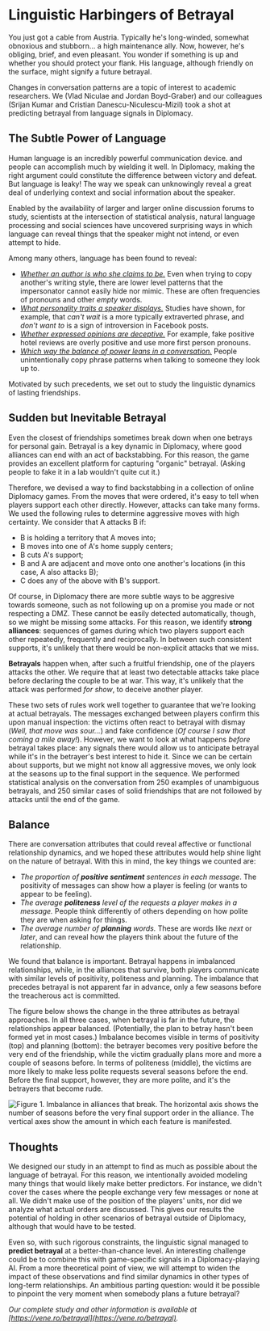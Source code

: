 # Linguistic Harbingers of Betrayal

You just got a cable from Austria.  Typically he's long-winded, somewhat
obnoxious and stubborn... a high maintenance ally.  Now, however, he's
obliging, brief, and even pleasant.  You wonder if something is up and whether
you should protect your flank.  His language, although friendly on the
surface, might signify a future betrayal.

Changes in conversation patterns are a topic of interest to academic
researchers.  We (Vlad Niculae and Jordan Boyd-Graber) and our colleagues (Srijan Kumar and Cristian
Danescu-Niculescu-Mizil) took a shot at predicting betrayal from language
signals in Diplomacy.

## The Subtle Power of Language

Human language is an incredibly powerful communication device.
and people can accomplish much by wielding it well.  In Diplomacy,
making the right argument could constitute the difference between
victory and defeat.
But language is leaky!  The way we speak can unknowingly reveal a
great deal of underlying context and social information about the speaker.

Enabled by the availability of larger and larger online
discussion forums to study, scientists at the intersection of
statistical analysis, natural language processing and social
sciences have uncovered surprising ways in which language can
reveal things that the speaker might not intend, or even
attempt to hide.

Among many others, language has been found to reveal:

 * *[Whether an author is who she claims to
 be.](https://en.wikipedia.org/wiki/Stylometry)*  Even when trying
 to copy another's writing style, there are lower level patterns
 that the impersonator cannot easily hide nor mimic.  These are
 often frequencies of pronouns and other *empty* words.
 * *[What personality traits a speaker
 displays.](http://www.wwbp.org/personality-wc.html)* Studies have shown,
 for example, that *can't wait* is a more typically extraverted
 phrase, and *don't want to* is a sign of introversion in Facebook posts.
 * *[Whether expressed opinions are deceptive.](http://reviewskeptic.com/)* For
 example, fake positive hotel reviews are
 overly positive and use more first person pronouns.
 * *[Which way the balance of power leans in a
 conversation.](http://www.cs.cornell.edu/~cristian/Echoes_of_power.html)*
 People unintentionally copy phrase patterns when talking to
 someone they look up to.

Motivated by such precedents, we set out to study the linguistic
dynamics of lasting friendships.

## Sudden but Inevitable Betrayal

Even the closest of friendships sometimes break down
when one betrays for personal gain. Betrayal is a key dynamic in
Diplomacy, where good alliances can end with an act of backstabbing.
For this reason, the game provides an excellent platform for
capturing "organic" betrayal. (Asking people to fake it
in a lab wouldn't quite cut it.)

Therefore, we devised a way to find backstabbing in a collection of online
Diplomacy games.
From the moves that were ordered, it's easy to tell when players support
each other directly.  However, attacks can take many forms.  We used the following
rules to determine aggressive moves with high certainty. We consider that A attacks B if:

  * B is holding a territory that A moves into;
  * B moves into one of A's home supply centers;
  * B cuts A's support;
  * B and A are adjacent and move onto one another's locations (in this case, A also attacks B);
  * C does any of the above with B's support.

Of course, in Diplomacy there are more subtle ways to be aggresive towards someone, such
as not following up on a promise you made or not respecting a DMZ.  These cannot be easily
detected automatically, though, so we might be missing some attacks.
For this reason, we identify **strong alliances**: sequences of games
during which two players support each other repeatedly, frequently and
reciprocally.  In between such consistent supports, it's unlikely that there would
be non-explicit attacks that we miss.

**Betrayals** happen when, after such a fruitful friendship, one
of the players attacks the other.  We require that at least two detectable attacks
take place before declaring the couple to be at war.  This way, it's
unlikely that the attack was performed *for show*, to deceive another player.

These two sets of rules work well together to guarantee that we're looking
at actual betrayals.  The messages exchanged between players confirm this upon
manual inspection: the victims often react to betrayal with dismay
(*Well, that move was sour...*) and fake confidence (*Of course I saw that coming
a mile away!*).  However, we want to look at what happens *before*
betrayal takes place: any signals there would allow us to anticipate betrayal while
it's in the betrayer's best interest to hide it.  Since we can be certain about
supports, but we might not know all aggressive moves, we only look at the seasons
up to the final support in the sequence.
We performed statistical analysis on the conversation from 250 examples of unambiguous
betrayals, and 250 similar cases of solid friendships that are not followed by attacks
until the end of the game.

## Balance

There are conversation attributes that could reveal affective or
functional relationship dynamics, and we hoped these attributes would help
shine light on the nature of betrayal.  With this in mind, the
key things we counted are:

 - *The proportion of **positive sentiment** sentences in each message*.
 The positivity of messages can show how a player is feeling (or wants to
 appear to be feeling).
 - *The average **politeness** level of the requests a player makes in a message.*
 People think differently of others depending on how polite they are when asking
 for things.
 - *The average number of **planning** words.* These are words like
 *next* or *later*, and can reveal how the players think about the future of
 the relationship.

We found that balance is important. Betrayal happens in imbalanced
relationships, while, in the alliances that survive, both players communicate
with similar levels of positivity, politeness and planning.
The imbalance that precedes betrayal is not apparent far in advance, only a
few seasons before the treacherous act is committed.  

The figure below shows the change in the three attributes as
betrayal approaches.  In all three cases, when betrayal is far in the
future, the relationships appear balanced.  (Potentially, the plan to
betray hasn't been formed yet in most cases.)  Imbalance becomes
visible in terms of positivity (top) and planning (bottom):
the betrayer becomes very positive before the very end of the friendship,
while the victim gradually plans more and more a couple of seasons before.
In terms of politeness (middle), the victims are more likely to make less
polite requests several seasons before the end. Before the final support,
however, they are more polite, and it's the betrayers that become rude.

![Figure 1. Imbalance in alliances that break.  The horizontal axis shows the
number of seasons before the very final support order in the
alliance.  The vertical axes show the amount in which each feature is manifested.](betrayal.png)

## Thoughts

We designed our study in an attempt to find as much as possible
about the language of betrayal.  For this reason, we intentionally
avoided modeling many things that would likely make better predictors.
For instance, we didn't cover the cases where the people exchange
very few messages or none at all.  We didn't make use of the position
of the players' units, nor did we analyze what actual orders are discussed.
This gives our results the potential of holding in other scenarios of betrayal
outside of Diplomacy, although that would have to be tested.

Even so, with such rigorous constraints, the linguistic signal
managed to **predict betrayal** at a better-than-chance level.
An interesting challenge could be to combine this with
game-specific signals in a Diplomacy-playing AI.  From a more theoretical point
of view, we will attempt to widen the impact of these observations and find
similar dynamics in other types of long-term relationships.  An ambitious
parting question: would it be possible to pinpoint the very moment when
somebody plans a future betrayal?

*Our complete study and other information is available at [https://vene.ro/betrayal](https://vene.ro/betrayal).*
